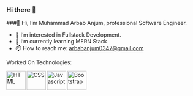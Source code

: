 ### Hi there 👋
###👋 Hi, I’m Muhammad Arbab Anjum, professional Software Engineer.

- 🔭 I’m interested in Fullstack Development.
- 🌱 I’m currently learning MERN Stack
- 📫 How to reach me: arbabanjum0347@gmail.com

Worked On Technologies:
<br>

<img align="left" alt="HTML" width="50px" src="http://www.iconarchive.com/download/i73026/cornmanthe3rd/plex/Other-html-5.ico" />
<img align="left" alt="CSS" width="50px" src="https://www.kindpng.com/picc/m/464-4640184_css3-png-download-css-icon-transparent-png.png" />
<img align="left" alt="Javascript" width="50px" src="https://symbols-electrical.getvecta.com/stencil_25/39_javascript.0ca26ec4ab.jpg" />
<img align="left" alt="Bootstrap" width="50px" src="https://camo.githubusercontent.com/bec2c92468d081617cb3145a8f3d8103e268bca400f6169c3a68dc66e05c971e/68747470733a2f2f76352e676574626f6f7473747261702e636f6d2f646f63732f352e302f6173736574732f6272616e642f626f6f7473747261702d6c6f676f2d736861646f772e706e67" />

